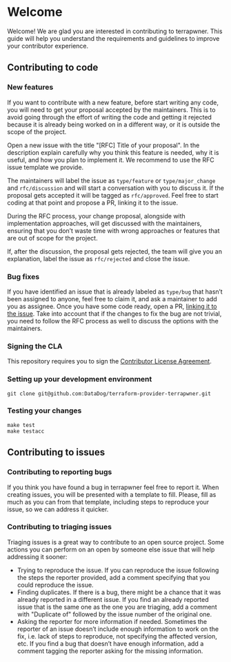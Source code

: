 # Welcome

Welcome! We are glad you are interested in contributing to terrapwner. This guide will help you understand the requirements and guidelines to improve your contributor experience.

## Contributing to code

### New features

If you want to contribute with a new feature, before start writing any code, you will need to get your proposal accepted by the maintainers. This is to avoid going through the effort of writing the code and getting it rejected because it is already being worked on in a different way, or it is outside the scope of the project.

Open a new issue with the title "[RFC] Title of your proposal". In the description explain carefully why you think this feature is needed, why it is useful, and how you plan to implement it. We recommend to use the RFC issue template we provide.

The maintainers will label the issue as `type/feature` or `type/major_change` and `rfc/discussion` and will start a conversation with you to discuss it. If the proposal gets accepted it will be tagged as `rfc/approved`. Feel free to start coding at that point and propose a PR, linking it to the issue.

During the RFC process, your change proposal, alongside with implementation approaches, will get discussed with the maintainers, ensuring that you don’t waste time with wrong approaches or features that are out of scope for the project.

If, after the discussion, the proposal gets rejected, the team will give you an explanation, label the issue as `rfc/rejected` and close the issue.

### Bug fixes

If you have identified an issue that is already labeled as `type/bug` that hasn’t been assigned to anyone, feel free to claim it, and ask a maintainer to add you as assignee.
Once you have some code ready, open a PR, [linking it to the issue](https://docs.github.com/en/issues/tracking-your-work-with-issues/linking-a-pull-request-to-an-issue#manually-linking-a-pull-request-to-an-issue-using-the-pull-request-sidebar). Take into account that if the changes to fix the bug are not trivial, you need to follow the RFC process as well to discuss the options with the maintainers.

### Signing the CLA

This repository requires you to sign the [Contributor License Agreement](<LINK_TO_CLA_IF_IT_EXISTS>).

### Setting up your development environment

```shell
git clone git@github.com:DataDog/terraform-provider-terrapwner.git
```


### Testing your changes

```shell
make test
make testacc
```

## Contributing to issues

### Contributing to reporting bugs

If you think you have found a bug in terrapwner feel free to report it. When creating issues, you will be presented with a template to fill. Please, fill as much as you can from that template, including steps to reproduce your issue, so we can address it quicker.

### Contributing to triaging issues

Triaging issues is a great way to contribute to an open source project. Some actions you can perform on an open by someone else issue that will help addressing it sooner:

- Trying to reproduce the issue. If you can reproduce the issue following the steps the reporter provided, add a comment specifying that you could reproduce the issue.
- Finding duplicates. If there is a bug, there might be a chance that it was already reported in a different issue. If you find an already reported issue that is the same one as the one you are triaging, add a comment with "Duplicate of" followed by the issue number of the original one.
- Asking the reporter for more information if needed. Sometimes the reporter of an issue doesn’t include enough information to work on the fix, i.e. lack of steps to reproduce, not specifying the affected version, etc. If you find a bug that doesn’t have enough information, add a comment tagging the reporter asking for the missing information.
